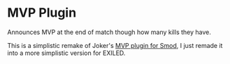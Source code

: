 # MVP Plugin

Announces MVP at the end of match though how many kills they have.

This is a simplistic remake of Joker's <a href="https://github.com/galaxy119/MVP">MVP plugin for Smod</a>, I just remade it into a more simplistic version for EXILED.
